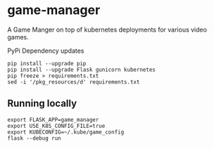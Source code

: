 # game-manager
A Game Manger on top of kubernetes deployments for various video games.

PyPi Dependency updates

    pip install --upgrade pip
    pip install --upgrade Flask gunicorn kubernetes
    pip freeze > requirements.txt
    sed -i '/pkg_resources/d' requirements.txt

## Running locally

```commandline
export FLASK_APP=game_manager
export USE_K8S_CONFIG_FILE=true
export KUBECONFIG=~/.kube/game_config
flask --debug run
```